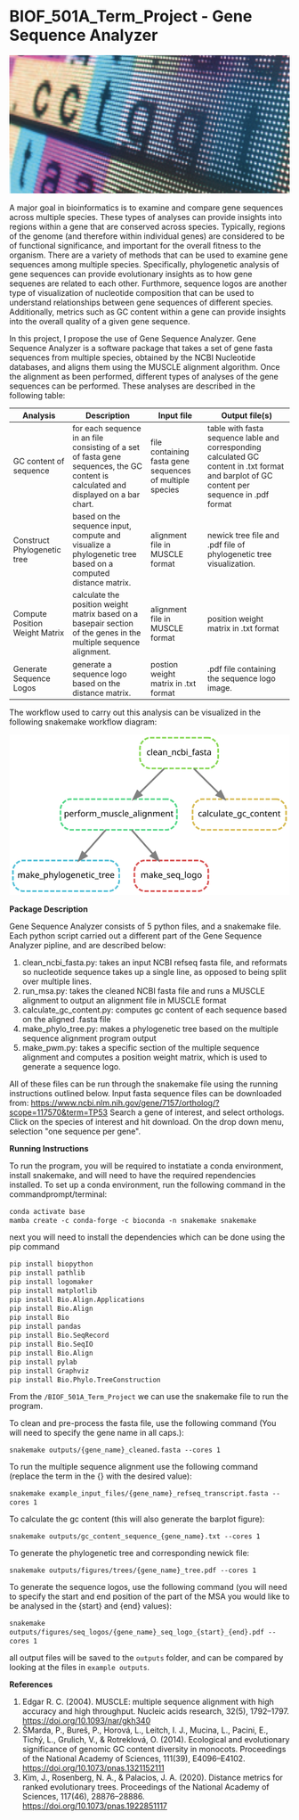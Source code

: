 # BIOF_501A_Term_Project - Gene Sequence Analyzer

![Test Image 4](https://github.com/neerapatadia/BIOF_501A_Term_Project/blob/main/images/Screen%20Shot%202021-12-01%20at%204.07.51%20PM.png)

A major goal in bioinformatics is to examine and compare gene sequences across multiple species. These types of analyses can provide insights into regions within a gene that are conserved across species. Typically, regions of the genome (and therefore within individual genes) are considered to be of functional significance, and important for the overall fitness to the organism. There are a variety of methods that can be used to examine gene sequences among multiple species. Specifically, phylogenetic analysis of gene sequences can provide evolutionary insights as to how gene sequenes are related to each other. Furthmore, sequence logos are another type of visualization of nucleotide composition that can be used to understand relationships between gene sequences of different species. Additionally, metrics such as GC content within a gene can provide insights into the overall quality of a given gene sequence.

In this project, I propose the use of Gene Sequence Analyzer. Gene Sequence Analyzer is a software package that takes a set of gene fasta sequences from multiple species, obtained by the NCBI Nucleotide databases, and aligns them using the MUSCLE alignment algorithm. Once the alignment as been performed, different types of analyses of the gene sequences can be performed. These analyses are described in the following table:

Analysis      | Description  | Input file | Output file(s)
------------- | -------------|------------|-------------
GC content of sequence  | for each sequence in an file consisting of a set of fasta gene sequences, the GC content is calculated and displayed on a bar chart.  | file containing fasta gene sequences of multiple species| table with fasta sequence lable and corresponding calculated GC content in .txt format and barplot of GC content per sequence in .pdf format
Construct Phylogenetic tree  | based on the sequence input, compute and visualize a phylogenetic tree based on a computed distance matrix.  | alignment file in MUSCLE format| newick tree file and .pdf file of phylogenetic tree visualization.
Compute Position Weight Matrix| calculate the position weight matrix based on a basepair section of the genes in the multiple sequence alignment. | alignment file in MUSCLE format | position weight matrix in .txt format
Generate Sequence Logos | generate a sequence logo based on the distance matrix. | postion weight matrix in .txt format| .pdf file containing the sequence logo image.

The workflow used to carry out this analysis can be visualized in the following snakemake workflow diagram:

![Test Image 5](https://github.com/neerapatadia/BIOF_501A_Term_Project/blob/main/images/dag.svg)


**Package Description**

Gene Sequence Analyzer consists of 5 python files, and a snakemake file. Each python script carried out a different part of the Gene Sequence Analyzer pipline, and are described below:

1. clean_ncbi_fasta.py: takes an input NCBI refseq fasta file, and reformats so nucleotide sequence takes up a single line, as opposed to being split over multiple lines.
2. run_msa.py: takes the cleaned NCBI fasta file and runs a MUSCLE alignment to output an alignment file in MUSCLE format
3. calculate_gc_content.py: computes gc content of each sequence based on the aligned .fasta file
4. make_phylo_tree.py: makes a phylogenetic tree based on the multiple sequence alignment program output
5. make_pwm.py: takes a specific section of the multiple sequence alignment and computes a position weight matrix, which is used to generate a sequence logo. 

All of these files can be run through the snakemake file using the running instructions outlined below. 
Input fasta sequence files can be downloaded from: https://www.ncbi.nlm.nih.gov/gene/7157/ortholog/?scope=117570&term=TP53
Search a gene of interest, and select orthologs. Click on the species of interest and hit download. On the drop down menu, selection "one sequence per gene".


**Running Instructions**

To run the program, you will be required to instatiate a conda environment, install snakemake, and will need to have the required rependencies installed. To set up a conda environment, run the following command in the commandprompt/terminal:

```
conda activate base
mamba create -c conda-forge -c bioconda -n snakemake snakemake
```

next you will need to install the dependencies which can be done using the pip command

```
pip install biopython
pip install pathlib
pip install logomaker
pip install matplotlib
pip install Bio.Align.Applications
pip install Bio.Align
pip install Bio
pip install pandas
pip install Bio.SeqRecord
pip install Bio.SeqIO
pip install Bio.Align
pip install pylab
pip install Graphviz
pip install Bio.Phylo.TreeConstruction
```

From the ```/BIOF_501A_Term_Project``` we can use the snakemake file to run the program. 

To clean and pre-process the fasta file, use the following command (You will need to specify the gene name in all caps.):
```
snakemake outputs/{gene_name}_cleaned.fasta --cores 1
```

To run the multiple sequence alignment use the following command (replace the term in the {} with the desired value):
```
snakemake example_input_files/{gene_name}_refseq_transcript.fasta --cores 1
```

To calculate the gc content (this will also generate the barplot figure):
```
snakemake outputs/gc_content_sequence_{gene_name}.txt --cores 1
```

To generate the phylogenetic tree and corresponding newick file:
```
snakemake outputs/figures/trees/{gene_name}_tree.pdf --cores 1
```

To generate the sequence logos, use the following command (you will need to specify the start and end position of the part of the MSA you would like to be analysed in the {start} and {end} values): 

```
snakemake outputs/figures/seq_logos/{gene_name}_seq_logo_{start}_{end}.pdf --cores 1
```

all output files will be saved to the ```outputs``` folder, and can be compared by looking at the files in ```example outputs```. 


**References**
1. Edgar R. C. (2004). MUSCLE: multiple sequence alignment with high accuracy and high throughput. Nucleic acids research, 32(5), 1792–1797. https://doi.org/10.1093/nar/gkh340
2. ŠMarda, P., Bureš, P., Horová, L., Leitch, I. J., Mucina, L., Pacini, E., Tichý, L., Grulich, V., & Rotreklová, O. (2014). Ecological and evolutionary significance of genomic GC content diversity in monocots. Proceedings of the National Academy of Sciences, 111(39), E4096–E4102. https://doi.org/10.1073/pnas.1321152111
3. Kim, J., Rosenberg, N. A., & Palacios, J. A. (2020). Distance metrics for ranked evolutionary trees. Proceedings of the National Academy of Sciences, 117(46), 28876–28886. https://doi.org/10.1073/pnas.1922851117
